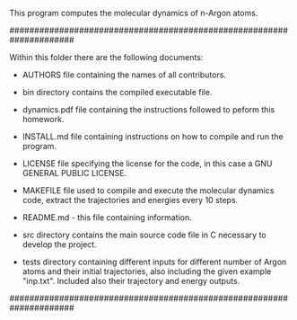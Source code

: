 This program computes the molecular dynamics of n-Argon atoms. 

#####################################################################

Within this folder there are the following documents:

- AUTHORS file containing the names of all contributors.

- bin directory contains the compiled executable file.

- dynamics.pdf file containing the instructions followed to peform this homework.

- INSTALL.md file containing instructions on how to compile and run the program.

- LICENSE file specifying the license for the code, in this case a GNU GENERAL PUBLIC LICENSE. 

- MAKEFILE file used to compile and execute the molecular dynamics code, extract the trajectories and energies every 10 steps.

- README.md - this file containing information.

- src directory contains the main source code file in C necessary to develop the project.

- tests directory containing different inputs for different number of Argon atoms and their initial trajectories, also including the given example "inp.txt".
  Included also their trajectory and energy outputs.


#####################################################################
